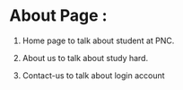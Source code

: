 # About Page :
1. Home page to talk about student at PNC.

2. About us to talk about study hard.

3. Contact-us to talk about login account